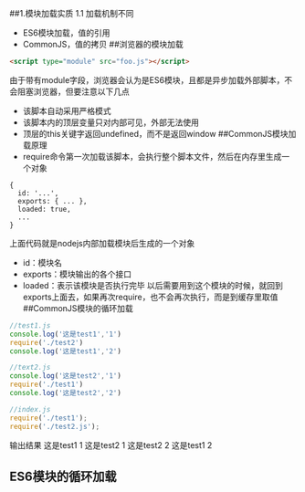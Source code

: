 ##1.模块加载实质
1.1 加载机制不同
* ES6模块加载，值的引用
* CommonJS，值的拷贝
##浏览器的模块加载
```html
<script type="module" src="foo.js"></script>
```
由于带有module字段，浏览器会认为是ES6模块，且都是异步加载外部脚本，不会阻塞浏览器，但要注意以下几点
* 该脚本自动采用严格模式
* 该脚本内的顶层变量只对内部可见，外部无法使用
* 顶层的this关键字返回undefined，而不是返回window
##CommonJS模块加载原理
* require命令第一次加载该脚本，会执行整个脚本文件，然后在内存里生成一个对象
```
{
  id: '...',
  exports: { ... },
  loaded: true,
  ...
}
```
上面代码就是nodejs内部加载模块后生成的一个对象
* id：模块名
* exports：模块输出的各个接口
* loaded：表示该模块是否执行完毕
以后需要用到这个模块的时候，就回到exports上面去，如果再次require，也不会再次执行，而是到缓存里取值
##CommonJS模块的循环加载

```javascript
//test1.js
console.log('这是test1','1')
require('./test2')
console.log('这是test1','2')
```
```javascript
//text2.js
console.log('这是test2','1')
require('./test1')
console.log('这是test2','2')
```
```javascript
//index.js
require('./test1');
require('./test2.js');
```
输出结果
这是test1 1
这是test2 1
这是test2 2
这是test1 2
## ES6模块的循环加载



